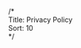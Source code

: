 /*  
Title: Privacy Policy  
Sort: 10  
*/

<script type="text/javascript">

window.location = "https://unity3d.com/legal/privacy-policy"

</script>
